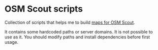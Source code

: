 # OSM Scout scripts

Collection of scripts that helps me to build [maps for OSM Scout](https://osmscout.karry.cz/).

It contains some hardcoded paths or server domains. 
It is not possible to use as it. You should modify paths 
and install dependencies before first usage.
